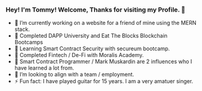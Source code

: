 ### Hey! I'm Tommy! Welcome, Thanks for visiting my Profile. 👋

- 🔭 I’m currently working on a website for a friend of mine using the MERN stack.
- 🌱 Completed DAPP University and Eat The Blocks Blockchain Bootcamps
- 🌱 Learning Smart Contract Security with secureum bootcamp. 
- 🌱 Completed Fintech / De-Fi with Moralis Academy.
- 🌱 Smart Contract Programmer / Mark Muskardin are 2 influences who I have learned a lot from.
- 👯 I’m looking to align with a team / employment.
- ⚡ Fun fact: I have played guitar for 15 years. I am a very amatuer singer.
